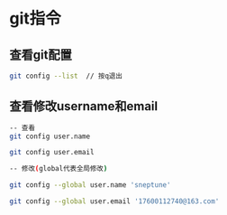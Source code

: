 
# git指令

## 查看git配置

```bash
git config --list  // 按q退出
```

## 查看修改username和email

```bash
-- 查看
git config user.name

git config user.email

-- 修改(global代表全局修改)

git config --global user.name 'sneptune'

git config --global user.email '17600112740@163.com'

```